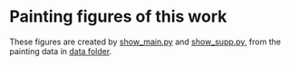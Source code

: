 # Painting figures of this work
These figures are created by 
[show_main.py](https://github.com/HaolingZHANG/MotifEffect/blob/main/works/show_main.py) and 
[show_supp.py](https://github.com/HaolingZHANG/MotifEffect/blob/main/works/show_supp.py), from the painting data in 
[data folder](https://github.com/HaolingZHANG/MotifEffect/tree/main/works/data/).